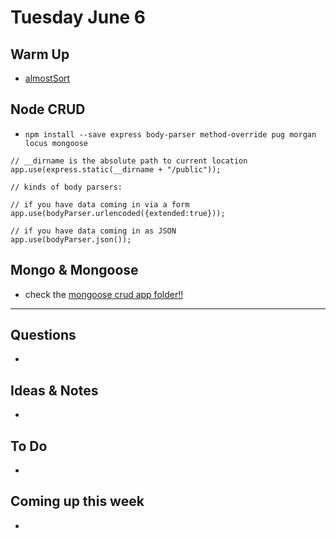# Tuesday June 6

## Warm Up

* [almostSort](https://repl.it/student/submissions/1087509)

## Node CRUD

* `npm install --save express body-parser method-override pug morgan locus mongoose`

```
// __dirname is the absolute path to current location
app.use(express.static(__dirname + "/public"));
```

```
// kinds of body parsers:

// if you have data coming in via a form 
app.use(bodyParser.urlencoded({extended:true}));

// if you have data coming in as JSON
app.use(bodyParser.json());
```

## Mongo & Mongoose

* check the [mongoose crud app folder!!](https://github.com/elie/mongoose-crud/tree/async-functions)

************************************

## Questions 

* 

## Ideas & Notes

* 

## To Do

* 

## Coming up this week

* 